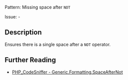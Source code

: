 Pattern: Missing space after `NOT`

Issue: -

## Description

Ensures there is a single space after a `NOT` operator.

## Further Reading

* [PHP_CodeSniffer - Generic.Formatting.SpaceAfterNot](https://github.com/squizlabs/PHP_CodeSniffer/blob/master/src/Standards/Generic/Sniffs/Formatting/SpaceAfterNotSniff.php)